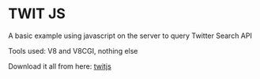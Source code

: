 TWIT JS
=======

A basic example using javascript on the server to query Twitter Search API

Tools used: V8 and V8CGI, nothing else

Download it all from here: [twitjs](http://github.com/GeorgeNava/twitjs/downloads)